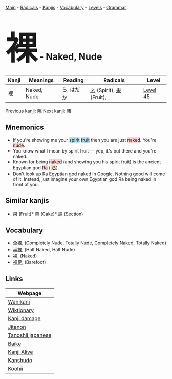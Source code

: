<style> bigfont {font-size: 100px}</style>
[Main](../README.md) -
[Radicals](../radicals.md) -
[Kanjis](../kanjis.md) -
[Vocabulary](../vocabulary.md) -
[Levels](../levels.md) -
[Grammar](../grammar.md)
# <bigfont> 裸</bigfont> - Naked, Nude 

| Kanji | Meanings | Reading | Radicals | Level |
| --- | --- | --- | --- | --- |
| 裸 | Naked, Nude | ら, はだか | [ネ](../radicals/ネ.md) (Spirit), [果](../radicals/果.md) (Fruit),  | [Level 45](../levels/wk_level45.md) |

Previous kanji: [眺](眺.md) Next kanji: [賭](賭.md) 

## Mnemonics
 * If you're showing me your <span style="background-color:#ADD8E6"> spirit</span> <span style="background-color:#ADD8E6"> fruit</span> then you are just <span style="background-color:#ffcccb"> naked</span>. You're <span style="background-color:#ffcccb"> nude</span>.
* You know what I mean by spirit fruit –– yep, it's out there and you're naked.
* Known for being <span style="background-color:#ffcccb"> naked</span> (and showing you his spirit fruit) is the ancient Egyptian god <span style="background-color:#ffcccb"> Ra</span> (<span style="background-color:#fed8b1"> [ら](https://jisho.org/search/ら)</span>).
* Don't look up Ra Egyptian god naked in Google. Nothing good will come of it. Instead, just imagine your own Egyptian god Ra being naked in front of you.


## Similar kanjis
 * [果](果.md) (Fruit)* [菓](菓.md) (Cake)* [課](課.md) (Section)


## Vocabulary
 * [全裸](../vocabulary/裸.md), (Completely Nude, Totally Nude, Completely Naked, Totally Naked)
* [半裸](../vocabulary/裸.md), (Half Naked, Half Nude)
* [裸](../vocabulary/裸.md), (Naked)
* [裸足](../vocabulary/裸.md), (Barefoot)



## Links 

| Webpage |
| --- |
| [Wanikani          ](https://www.wanikani.com/kanji/裸) |
| [Wiktionary        ](https://en.wiktionary.org/wiki/裸) |
| [Kanji damage      ](http://www.kanjidamage.com/kanji/search?utf8=✓&q=裸) |
| [Jitenon           ](https://jitenon.com/kanji/裸) |
| [Tanoshii japanese ](https://www.tanoshiijapanese.com/dictionary/kanji.cfm?k=裸) |
| [Baike             ](https://baike.baidu.com/item/裸) |
| [Kanji Alive       ](https://app.kanjialive.com/裸) |
| [Kanshudo          ](https://www.kanshudo.com/searchmn?q=裸) |
| [Koohii            ](https://kanji.koohii.com/study/kanji/裸) |
